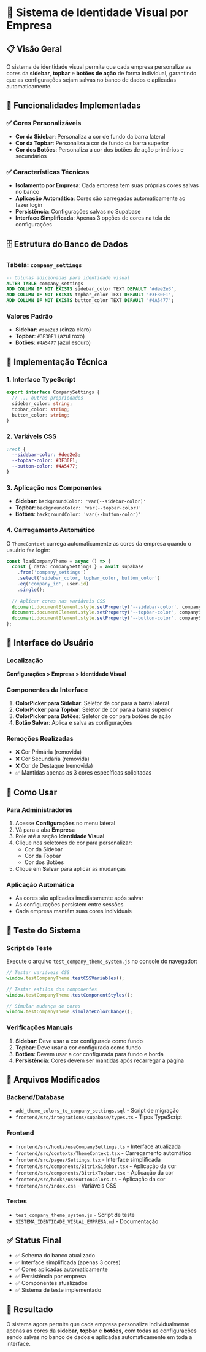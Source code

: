 # 🎨 Sistema de Identidade Visual por Empresa

## 📋 Visão Geral

O sistema de identidade visual permite que cada empresa personalize as cores da **sidebar**, **topbar** e **botões de ação** de forma individual, garantindo que as configurações sejam salvas no banco de dados e aplicadas automaticamente.

## 🎯 Funcionalidades Implementadas

### ✅ Cores Personalizáveis
- **Cor da Sidebar**: Personaliza a cor de fundo da barra lateral
- **Cor da Topbar**: Personaliza a cor de fundo da barra superior
- **Cor dos Botões**: Personaliza a cor dos botões de ação primários e secundários

### ✅ Características Técnicas
- **Isolamento por Empresa**: Cada empresa tem suas próprias cores salvas no banco
- **Aplicação Automática**: Cores são carregadas automaticamente ao fazer login
- **Persistência**: Configurações salvas no Supabase
- **Interface Simplificada**: Apenas 3 opções de cores na tela de configurações

## 🗄️ Estrutura do Banco de Dados

### Tabela: `company_settings`
```sql
-- Colunas adicionadas para identidade visual
ALTER TABLE company_settings 
ADD COLUMN IF NOT EXISTS sidebar_color TEXT DEFAULT '#dee2e3',
ADD COLUMN IF NOT EXISTS topbar_color TEXT DEFAULT '#3F30F1',
ADD COLUMN IF NOT EXISTS button_color TEXT DEFAULT '#4A5477';
```

### Valores Padrão
- **Sidebar**: `#dee2e3` (cinza claro)
- **Topbar**: `#3F30F1` (azul roxo)
- **Botões**: `#4A5477` (azul escuro)

## 🔧 Implementação Técnica

### 1. Interface TypeScript
```typescript
export interface CompanySettings {
  // ... outras propriedades
  sidebar_color: string;
  topbar_color: string;
  button_color: string;
}
```

### 2. Variáveis CSS
```css
:root {
  --sidebar-color: #dee2e3;
  --topbar-color: #3F30F1;
  --button-color: #4A5477;
}
```

### 3. Aplicação nos Componentes
- **Sidebar**: `backgroundColor: 'var(--sidebar-color)'`
- **Topbar**: `backgroundColor: 'var(--topbar-color)'`
- **Botões**: `backgroundColor: 'var(--button-color)'`

### 4. Carregamento Automático
O `ThemeContext` carrega automaticamente as cores da empresa quando o usuário faz login:

```typescript
const loadCompanyTheme = async () => {
  const { data: companySettings } = await supabase
    .from('company_settings')
    .select('sidebar_color, topbar_color, button_color')
    .eq('company_id', user.id)
    .single();
  
  // Aplicar cores nas variáveis CSS
  document.documentElement.style.setProperty('--sidebar-color', companySettings.sidebar_color);
  document.documentElement.style.setProperty('--topbar-color', companySettings.topbar_color);
  document.documentElement.style.setProperty('--button-color', companySettings.button_color);
};
```

## 🎨 Interface do Usuário

### Localização
**Configurações > Empresa > Identidade Visual**

### Componentes da Interface
1. **ColorPicker para Sidebar**: Seletor de cor para a barra lateral
2. **ColorPicker para Topbar**: Seletor de cor para a barra superior  
3. **ColorPicker para Botões**: Seletor de cor para botões de ação
4. **Botão Salvar**: Aplica e salva as configurações

### Remoções Realizadas
- ❌ Cor Primária (removida)
- ❌ Cor Secundária (removida)  
- ❌ Cor de Destaque (removida)
- ✅ Mantidas apenas as 3 cores específicas solicitadas

## 🚀 Como Usar

### Para Administradores
1. Acesse **Configurações** no menu lateral
2. Vá para a aba **Empresa**
3. Role até a seção **Identidade Visual**
4. Clique nos seletores de cor para personalizar:
   - Cor da Sidebar
   - Cor da Topbar
   - Cor dos Botões
5. Clique em **Salvar** para aplicar as mudanças

### Aplicação Automática
- As cores são aplicadas imediatamente após salvar
- As configurações persistem entre sessões
- Cada empresa mantém suas cores individuais

## 🧪 Teste do Sistema

### Script de Teste
Execute o arquivo `test_company_theme_system.js` no console do navegador:

```javascript
// Testar variáveis CSS
window.testCompanyTheme.testCSSVariables();

// Testar estilos dos componentes
window.testCompanyTheme.testComponentStyles();

// Simular mudança de cores
window.testCompanyTheme.simulateColorChange();
```

### Verificações Manuais
1. **Sidebar**: Deve usar a cor configurada como fundo
2. **Topbar**: Deve usar a cor configurada como fundo
3. **Botões**: Devem usar a cor configurada para fundo e borda
4. **Persistência**: Cores devem ser mantidas após recarregar a página

## 📁 Arquivos Modificados

### Backend/Database
- `add_theme_colors_to_company_settings.sql` - Script de migração
- `frontend/src/integrations/supabase/types.ts` - Tipos TypeScript

### Frontend
- `frontend/src/hooks/useCompanySettings.ts` - Interface atualizada
- `frontend/src/contexts/ThemeContext.tsx` - Carregamento automático
- `frontend/src/pages/Settings.tsx` - Interface simplificada
- `frontend/src/components/BitrixSidebar.tsx` - Aplicação da cor
- `frontend/src/components/BitrixTopbar.tsx` - Aplicação da cor
- `frontend/src/hooks/useButtonColors.ts` - Aplicação da cor
- `frontend/src/index.css` - Variáveis CSS

### Testes
- `test_company_theme_system.js` - Script de teste
- `SISTEMA_IDENTIDADE_VISUAL_EMPRESA.md` - Documentação

## ✅ Status Final

- ✅ Schema do banco atualizado
- ✅ Interface simplificada (apenas 3 cores)
- ✅ Cores aplicadas automaticamente
- ✅ Persistência por empresa
- ✅ Componentes atualizados
- ✅ Sistema de teste implementado

## 🎯 Resultado

O sistema agora permite que cada empresa personalize individualmente apenas as cores da **sidebar**, **topbar** e **botões**, com todas as configurações sendo salvas no banco de dados e aplicadas automaticamente em toda a interface.
